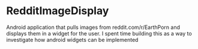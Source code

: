 # RedditImageDisplay
Android application that pulls images from reddit.com/r/EarthPorn and displays them in a widget for the user.
I spent time building this as a way to investigate how android widgets can be implemented

